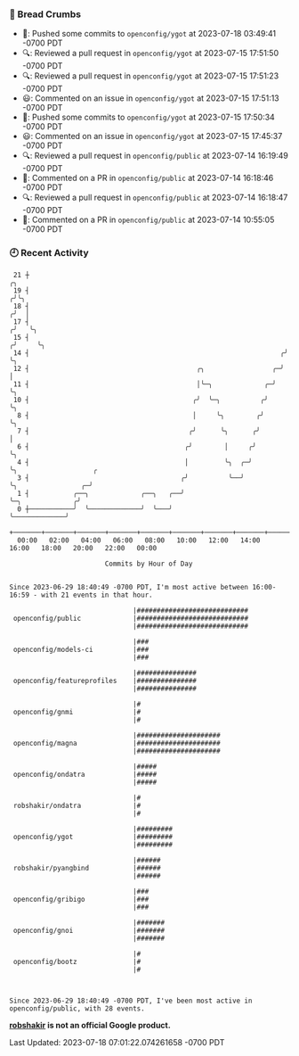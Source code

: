 ### 🍞 Bread Crumbs

 * 🚢: Pushed some commits to `openconfig/ygot` at 2023-07-18 03:49:41 -0700 PDT
 * 🔍: Reviewed a pull request in  `openconfig/ygot` at 2023-07-15 17:51:50 -0700 PDT
 * 🔍: Reviewed a pull request in  `openconfig/ygot` at 2023-07-15 17:51:23 -0700 PDT
 * 😃: Commented on an issue in `openconfig/ygot` at 2023-07-15 17:51:13 -0700 PDT
 * 🚢: Pushed some commits to `openconfig/ygot` at 2023-07-15 17:50:34 -0700 PDT
 * 😃: Commented on an issue in `openconfig/ygot` at 2023-07-15 17:45:37 -0700 PDT
 * 🔍: Reviewed a pull request in  `openconfig/public` at 2023-07-14 16:19:49 -0700 PDT
 * 💬: Commented on a PR in  `openconfig/public` at 2023-07-14 16:18:46 -0700 PDT
 * 🔍: Reviewed a pull request in  `openconfig/public` at 2023-07-14 16:18:47 -0700 PDT
 * 💬: Commented on a PR in  `openconfig/public` at 2023-07-14 10:55:05 -0700 PDT

### 🕘 Recent Activity
```
 21 ┼                                                                    ╭╮
 19 ┤                                                                   ╭╯╰╮
 18 ┤                                                                  ╭╯  │
 17 ┤                                                                 ╭╯   ╰╮
 15 ┤                                                                ╭╯     ╰╮
 14 ┤                                                               ╭╯       ╰╮
 12 ┤                                          ╭╮                 ╭─╯         │
 11 ┤                                          │╰─╮             ╭─╯           ╰╮
 10 ┤                                         ╭╯  ╰─╮          ╭╯              ╰╮
  8 ┤                                         │     ╰╮        ╭╯                ╰╮
  7 ┤                                        ╭╯      ╰╮      ╭╯                  │
  6 ┤                                       ╭╯        │     ╭╯                   ╰╮
  4 ┤                                       │         ╰╮  ╭─╯                     ╰╮                   ╭
  3 ┤                                      ╭╯          ╰──╯                        ╰╮                ╭─╯
  1 ┤           ╭──╮             ╭──╮   ╭──╯                                        ╰─╮             ╭╯
  0 ┼───────────╯  ╰─────────────╯  ╰───╯                                             ╰─────────────╯
    +───────+───────+───────+───────+───────+───────+───────+───────+───────+───────+───────+───────+────
  00:00   02:00   04:00   06:00   08:00   10:00   12:00   14:00   16:00   18:00   20:00   22:00   00:00   

						Commits by Hour of Day


Since 2023-06-29 18:40:49 -0700 PDT, I'm most active between 16:00-16:59 - with 21 events in that hour.

```



```
                               |############################
 openconfig/public             |############################
                               |############################

                               |###
 openconfig/models-ci          |###
                               |###

                               |###############
 openconfig/featureprofiles    |###############
                               |###############

                               |#
 openconfig/gnmi               |#
                               |#

                               |#####################
 openconfig/magna              |#####################
                               |#####################

                               |#####
 openconfig/ondatra            |#####
                               |#####

                               |#
 robshakir/ondatra             |#
                               |#

                               |#########
 openconfig/ygot               |#########
                               |#########

                               |######
 robshakir/pyangbind           |######
                               |######

                               |###
 openconfig/gribigo            |###
                               |###

                               |#######
 openconfig/gnoi               |#######
                               |#######

                               |#
 openconfig/bootz              |#
                               |#



Since 2023-06-29 18:40:49 -0700 PDT, I've been most active in openconfig/public, with 28 events.

```
**[robshakir](mailto:robjs@google.com) is not an official Google product.**  


Last Updated: 2023-07-18 07:01:22.074261658 -0700 PDT
